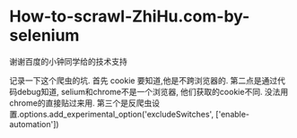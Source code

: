 # How-to-scrawl-ZhiHu.com-by-selenium

谢谢百度的小钟同学给的技术支持

记录一下这个爬虫的坑.
首先 cookie 要知道,他是不跨浏览器的.
第二点是通过代码debug知道,  selium和chrome不是一个浏览器, 他们获取的cookie不同. 没法用chrome的直接贴过来用.
第三个是反爬虫设置.options.add_experimental_option('excludeSwitches', ['enable-automation'])
